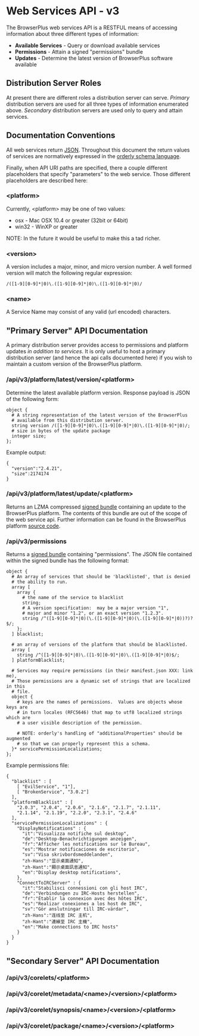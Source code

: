 # Web Services API - v3

The BrowserPlus web services API is a RESTFUL means of accessing information about
three different types of information:

+ **Available Services** - Query or download available services
+ **Permissions** - Attain a signed "permissions" bundle
+ **Updates** - Determine the latest version of BrowserPlus software available 

## Distribution Server Roles

At present there are different roles a distribution server can serve.  *Primary* distribution
servers are used for all three types of information enumerated above.  *Secondary* distribution
servers are used only to query and attain services.  

## Documentation Conventions

All web services return [JSON](http://json.org).  Throughout this document the return values of services 
are normatively expressed in the [orderly schema language](http://orderly-json.org).

Finally, when API URI paths are specified, there a couple different placeholders
that specify "parameters" to the web service.  Those different placeholders are described here:

### &lt;platform&gt; 

Currently, &lt;platform&gt; may be one of two values: 

* osx - Mac OSX 10.4 or greater (32bit or 64bit)
* win32 - WinXP or greater

NOTE: In the future it would be useful to make this a tad richer.

### &lt;version&gt;

A version includes a major, minor, and micro version number.  A well formed version will match the following regular expression:

    /([1-9][0-9]*|0)\.([1-9][0-9]*|0)\.([1-9][0-9]*|0)/

### &lt;name&gt;

A Service Name may consist of any valid (url encoded) characters.

## "Primary Server" API Documentation

A primary distribution server provides access to permissions and platform updates *in addition to services*.  It is only 
useful to host a primary distribution server (and hence the api calls documented here) if you wish to maintain a custom 
version of the BrowserPlus platform.  

### /api/v3/platform/latest/version/&lt;platform&gt;

Determine the latest available platform version.  Response payload is JSON
of the following form:

~~~
object {
  # A string representation of the latest version of the BrowserPlus
  # available from this distribution server.
  string version /([1-9][0-9]*|0)\.([1-9][0-9]*|0)\.([1-9][0-9]*|0)/;
  # size in bytes of the update package  
  integer size;
};
~~~
Example output:
~~~
{
  "version":"2.4.21",
  "size":2174174
}
~~~

### /api/v3/platform/latest/update/&lt;platform&gt;

Returns an LZMA compressed [signed bundle](packaging.html) containing an update to the BrowserPlus platform.
The contents of this bundle are out of the scope of the web service api.  Further information
can be found in the BrowserPlus platform [source code](http://github.com/browserplus/platform).

### /api/v3/permissions

Returns a [signed bundle](packaging.html) containing "permissions".  The JSON file contained within
the signed bundle has the following format:

~~~
object {
  # An array of services that should be 'blacklisted', that is denied
  # the ability to run.
  array [
    array {
      # the name of the service to blacklist
      string;
      # A version specification:  may be a major version "1",
      # major and minor "1.2", or an exact version "1.2.3".  
      string /^([1-9][0-9]*|0)(\.([1-9][0-9]*|0)(\.([1-9][0-9]*|0))?)?$/;
    };
  ] blacklist;

  # an array of versions of the platform that should be blacklisted.
  array [
    string /^([1-9][0-9]*|0)\.([1-9][0-9]*|0)\.([1-9][0-9]*|0)$/;  
  ] platformBlacklist;

  # Services may require permissions (in their manifest.json XXX: link me),
  # Those permissions are a dynamic set of strings that are localized in this
  # file.
  object {
    # keys are the names of permissions.  Values are objects whose keys are
    # in turn locales (RFC5646) that map to utf8 localized strings which are
    # a user visible description of the permission.

    # NOTE: orderly's handling of "additionalProperties" should be augmented
    # so that we can properly represent this a schema.
  }* servicePermissionLocalizations;
};
~~~

Example permissions file:
~~~
{                
  "blacklist" : [
    [ "EvilService", "1"],
    [ "BrokenService", "3.0.2"]
  ],
  "platformBlacklist" : [
    "2.0.3", "2.0.4", "2.0.6", "2.1.6", "2.1.7", "2.1.11",
    "2.1.14", "2.1.19", "2.2.0", "2.3.1", "2.4.6"
  ],
  "servicePermissionLocalizations" : {
    "DisplayNotifications" : {
      "it":"Visualizza notifiche sul desktop",
      "de":"Desktop-Benachrichtigungen anzeigen",
      "fr":"Afficher les notifications sur le Bureau",
      "es":"Mostrar notificaciones de escritorio",
      "sv":"Visa skrivbordsmeddelanden",
      "zh-Hans":"显示桌面通知",
      "zh-Hant":"顯示桌面訊息通知",
      "en":"Display desktop notifications",
    },
    "ConnectToIRCServer" : {
      "it":"Stabilisci connessioni con gli host IRC",
      "de":"Verbindungen zu IRC-Hosts herstellen",
      "fr":"Établir la connexion avec des hôtes IRC",
      "es":"Realizar conexiones a los host de IRC",
      "sv":"Gör anslutningar till IRC-värdar",
      "zh-Hans":"连线至 IRC 主机",
      "zh-Hant":"連線至 IRC 主機",
      "en":"Make connections to IRC hosts"
    }
  }
}
~~~

## "Secondary Server" API Documentation

### /api/v3/corelets/&lt;platform&gt;

### /api/v3/corelet/metadata/&lt;name&gt;/&lt;version&gt;/&lt;platform&gt;

### /api/v3/corelet/synopsis/&lt;name&gt;/&lt;version&gt;/&lt;platform&gt;

### /api/v3/corelet/package/&lt;name&gt;/&lt;version&gt;/&lt;platform&gt; 
